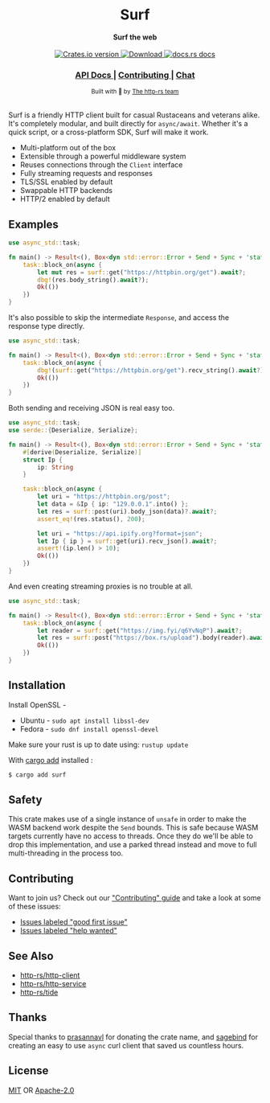 <h1 align="center">Surf</h1>
<div align="center">
 <strong>
   Surf the web
 </strong>
</div>

<br />

<div align="center">
  <!-- Crates version -->
  <a href="https://crates.io/crates/surf">
    <img src="https://img.shields.io/crates/v/surf.svg?style=flat-square"
    alt="Crates.io version" />
  </a>
  <!-- Downloads -->
  <a href="https://crates.io/crates/surf">
    <img src="https://img.shields.io/crates/d/surf.svg?style=flat-square"
      alt="Download" />
  </a>
  <!-- docs.rs docs -->
  <a href="https://docs.rs/surf">
    <img src="https://img.shields.io/badge/docs-latest-blue.svg?style=flat-square"
      alt="docs.rs docs" />
  </a>
</div>

<div align="center">
  <h3>
    <a href="https://docs.rs/surf">
      API Docs
    </a>
    <span> | </span>
    <a href="https://github.com/http-rs/surf/blob/master/.github/CONTRIBUTING.md">
      Contributing
    </a>
    <span> | </span>
    <a href="https://discord.com/invite/x2gKzst">
      Chat
    </a>
  </h3>
</div>

<div align="center">
  <sub>Built with 🌊 by <a href="https://github.com/http-rs">The http-rs team</a>
</div>

<br/>

Surf is a friendly HTTP client built for casual Rustaceans and veterans alike.
It's completely modular, and built directly for `async/await`. Whether it's a
quick script, or a cross-platform SDK, Surf will make it work.

- Multi-platform out of the box
- Extensible through a powerful middleware system
- Reuses connections through the `Client` interface
- Fully streaming requests and responses
- TLS/SSL enabled by default
- Swappable HTTP backends
- HTTP/2 enabled by default

## Examples

```rust
use async_std::task;

fn main() -> Result<(), Box<dyn std::error::Error + Send + Sync + 'static>> {
    task::block_on(async {
        let mut res = surf::get("https://httpbin.org/get").await?;
        dbg!(res.body_string().await?);
        Ok(())
    })
}
```

It's also possible to skip the intermediate `Response`, and access the response
type directly.

```rust
use async_std::task;

fn main() -> Result<(), Box<dyn std::error::Error + Send + Sync + 'static>> {
    task::block_on(async {
        dbg!(surf::get("https://httpbin.org/get").recv_string().await?);
        Ok(())
    })
}
```

Both sending and receiving JSON is real easy too.

```rust
use async_std::task;
use serde::{Deserialize, Serialize};

fn main() -> Result<(), Box<dyn std::error::Error + Send + Sync + 'static>> {
    #[derive(Deserialize, Serialize)]
    struct Ip {
        ip: String
    }

    task::block_on(async {
        let uri = "https://httpbin.org/post";
        let data = &Ip { ip: "129.0.0.1".into() };
        let res = surf::post(uri).body_json(data)?.await?;
        assert_eq!(res.status(), 200);

        let uri = "https://api.ipify.org?format=json";
        let Ip { ip } = surf::get(uri).recv_json().await?;
        assert!(ip.len() > 10);
        Ok(())
    })
}
```

And even creating streaming proxies is no trouble at all.

```rust
use async_std::task;

fn main() -> Result<(), Box<dyn std::error::Error + Send + Sync + 'static>> {
    task::block_on(async {
        let reader = surf::get("https://img.fyi/q6YvNqP").await?;
        let res = surf::post("https://box.rs/upload").body(reader).await?;
        Ok(())
    })
}
```

## Installation

Install OpenSSL - 
- Ubuntu - ``` sudo apt install libssl-dev ```
- Fedora - ``` sudo dnf install openssl-devel ```

Make sure your rust is up to date using: 
``` rustup update ```

With [cargo add](https://github.com/killercup/cargo-edit#Installation) installed :
```sh
$ cargo add surf
```

## Safety

This crate makes use of a single instance of `unsafe` in order to make the WASM
backend work despite the `Send` bounds. This is safe because WASM targets
currently have no access to threads. Once they do we'll be able to drop this
implementation, and use a parked thread instead and move to full multi-threading
in the process too.

## Contributing

Want to join us? Check out our ["Contributing" guide][contributing] and take a
look at some of these issues:

- [Issues labeled "good first issue"][good-first-issue]
- [Issues labeled "help wanted"][help-wanted]

## See Also

- [http-rs/http-client](https://github.com/http-rs/http-client)
- [http-rs/http-service](https://github.com/http-rs/http-service)
- [http-rs/tide](https://github.com/http-rs/tide)

## Thanks

Special thanks to [prasannavl](https://github.com/prasannavl) for donating the
crate name, and [sagebind](https://github.com/sagebind) for creating an easy to
use `async` curl client that saved us countless hours.

## License

[MIT](./LICENSE-MIT) OR [Apache-2.0](./LICENSE-APACHE)

[1]: https://img.shields.io/crates/v/surf.svg?style=flat-square
[2]: https://crates.io/crates/surf
[3]: https://img.shields.io/travis/http-rs/surf/master.svg?style=flat-square
[4]: https://travis-ci.org/http-rs/surf
[5]: https://img.shields.io/crates/d/surf.svg?style=flat-square
[6]: https://crates.io/crates/surf
[7]: https://img.shields.io/badge/docs-latest-blue.svg?style=flat-square
[8]: https://docs.rs/surf
[releases]: https://github.com/http-rs/surf/releases
[contributing]: https://github.com/http-rs/surf/blob/master/.github/CONTRIBUTING.md
[good-first-issue]: https://github.com/http-rs/surf/labels/good%20first%20issue
[help-wanted]: https://github.com/http-rs/surf/labels/help%20wanted
